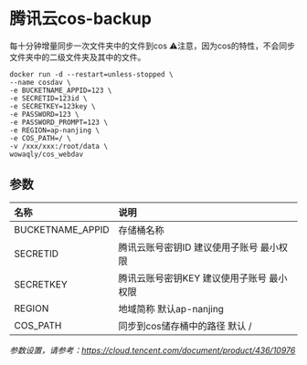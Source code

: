 # 腾讯云cos-backup
每十分钟增量同步一次文件夹中的文件到cos
⚠️注意，因为cos的特性，不会同步文件夹中的二级文件夹及其中的文件。

``` shell
docker run -d --restart=unless-stopped \
--name cosdav \
-e BUCKETNAME_APPID=123 \
-e SECRETID=123id \
-e SECRETKEY=123key \
-e PASSWORD=123 \
-e PASSWORD_PROMPT=123 \
-e REGION=ap-nanjing \
-e COS_PATH=/ \
-v /xxx/xxx:/root/data \
wowaqly/cos_webdav
```
## 参数
|名称               |说明                                                   |
|:-                 |:-                                                     |
|BUCKETNAME_APPID |存储桶名称|
|SECRETID | 腾讯云账号密钥ID 建议使用子账号 最小权限|
|SECRETKEY | 腾讯云账号密钥KEY 建议使用子账号 最小权限|
|REGION |地域简称 默认ap-nanjing|
|COS_PATH|同步到cos储存桶中的路径 默认 /|

*参数设置，请参考：<https://cloud.tencent.com/document/product/436/10976>*

